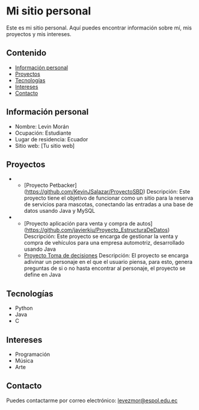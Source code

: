 # Mi sitio personal
Este es mi sitio personal. Aquí puedes encontrar información sobre mí, mis
proyectos y mis intereses.
## Contenido
* [Información personal](#información-personal)
* [Proyectos](#proyectos)
* [Tecnologías](#tecnologías)
* [Intereses](#intereses)
* [Contacto](#contacto)
## Información personal
* Nombre: Levin Morán
* Ocupación: Estudiante
* Lugar de residencia: Ecuador
* Sitio web: [Tu sitio web]
## Proyectos
* - [Proyecto Petbacker] (https://github.com/KevinJSalazar/ProyectoSBD) 
    Descripción: Este proyecto tiene el objetivo de funcionar como un sitio para la reserva de servicios para mascotas, conectando las entradas a una base de datos usando Java y MySQL
* - [Proyecto aplicación para venta y compra de autos] (https://github.com/javierkiu/Proyecto_EstructuraDeDatos)
    Descripción: Este proyecto se encarga de gestionar la venta y compra de vehículos para una empresa automotriz, desarrollado usando Java
  - [Proyecto Toma de decisiones](https://github.com/javierkiu/Proyecto_Toma_Decisiones)
    Descripción: El proyecto se encarga adivinar un personaje en el que el usuario piensa, para esto, genera preguntas de si o no hasta encontrar al personaje, el proyecto se define en Java 
## Tecnologías
- Python
- Java
- C
## Intereses
* Programación
* Música
* Arte
## Contacto
Puedes contactarme por correo electrónico: levezmor@espol.edu.ec
